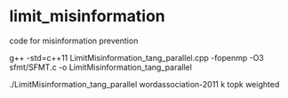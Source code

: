 # limit_misinformation
code for misinformation prevention

 g++ -std=c++11 LimitMisinformation_tang_parallel.cpp -fopenmp -O3 sfmt/SFMT.c -o LimitMisinformation_tang_parallel

./LimitMisinformation_tang_parallel wordassociation-2011 k topk weighted
